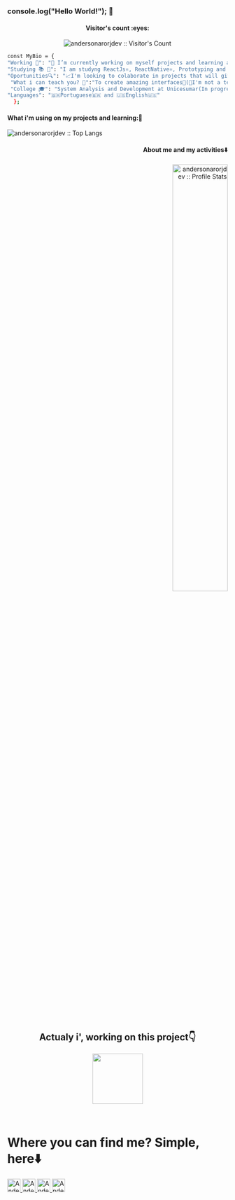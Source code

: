 ### console.log("Hello World!"); 👋

<h4 align="center">Visitor's count :eyes:</h4>
<p align="center"><img src="https://profile-counter.glitch.me/{andersonarorjdev}/count.svg" alt="andersonarorjdev :: Visitor's Count" /></p>

```bash
const MyBio = {
"Working 🌟": "🔭 I’m currently working on myself projects and learning amazing technologies💻!",
"Studying 📚 📖": "I am studyng ReactJs⚛, ReactNative⚛, Prototyping and UI/UX Desing with Figma⚛📱💻",
"Oportunities🔍": "📈I'm looking to colaborate in projects that will give value to the comunity and the world 🌎",
 "What i can teach you? 🤔":"To create amazing interfaces🤩(🤫I'm not a teacher, but i love teach peoples!🤗)",
 "College 🎓": "System Analysis and Development at Unicesumar(In progress...⌛️)",
"Languages": "🇧🇷Portuguese🇧🇷 and 🇺🇸English🇺🇸"
  };
```

<h4 align="left">What i'm using on my projects and learning:🚀</h4>
<p align="left"><img src="https://github-readme-stats.vercel.app/api/top-langs/?username=andersonarorjdev&langs_count=10&theme=dracula&layout=compact" alt="andersonarorjdev :: Top Langs" /></p>

<h4 align="right" display="inline">About me and my activities⬇️</h4>
<p align="right"><img src="https://github-readme-stats.vercel.app/api?username=andersonarorjdev&show_icons=true&title_color=8257e6&icon_color=617afc&text_color=FFFFFF&bg_color=251d37" alt="andersonarorjdev :: Profile Stats"  width="50%"/></p>

<h2 align="center">Actualy i', working on this project👇</h2>

<p width="100%" align="center">
  <a align="center" href="https://github.com/andersonarorjdev/Pinterest-Clone" title="Pinterest Clone"><img align="center" height="115" src="https://github-readme-stats.vercel.app/api/pin/?username=andersonarorjdev&repo=Pinterest-Clone&theme=dracula"></a>
</p>

<br>

<h1> Where you can find me? Simple, here⬇️</h1>
 <a href="https://www.linkedin.com/in/andersonarorjdev/">
    <img src="https://www.vectorlogo.zone/logos/linkedin/linkedin-icon.svg" alt="Anderson Junior's LinkedIn Profile" height="30" width="30">
  </a>
  
<a href="https://www.instagram.com/andersonarorjdev/">
    <img src="https://www.vectorlogo.zone/logos/instagram/instagram-icon.svg" alt="Anderson Junior's Instagram Profile" height="30" width="30">
  </a>
  
  <a href="https://twitter.com/andersonarrjdev">
    <img src="https://www.vectorlogo.zone/logos/twitter/twitter-icon.svg" alt="Anderson Junior's Twitter Profile" height="30" width="30">
  </a>
  
  <a href="https://www.behance.net/andersonjuniorarorj">
    <img src="https://www.vectorlogo.zone/logos/behance/behance-icon.svg" alt="Anderson Junior's Twitter Profile" height="30" width="30">
  </a>
